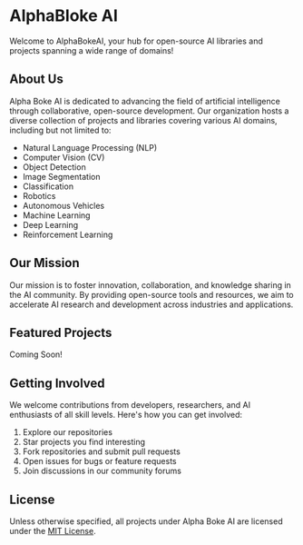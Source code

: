 # AlphaBloke AI

Welcome to AlphaBokeAI, your hub for open-source AI libraries and projects spanning a wide range of domains!

## About Us

Alpha Boke AI is dedicated to advancing the field of artificial intelligence through collaborative, open-source development. Our organization hosts a diverse collection of projects and libraries covering various AI domains, including but not limited to:

- Natural Language Processing (NLP)
- Computer Vision (CV)
- Object Detection
- Image Segmentation
- Classification
- Robotics
- Autonomous Vehicles
- Machine Learning
- Deep Learning
- Reinforcement Learning

## Our Mission

Our mission is to foster innovation, collaboration, and knowledge sharing in the AI community. By providing open-source tools and resources, we aim to accelerate AI research and development across industries and applications.

## Featured Projects

Coming Soon!

## Getting Involved

We welcome contributions from developers, researchers, and AI enthusiasts of all skill levels. Here's how you can get involved:

1. Explore our repositories
2. Star projects you find interesting
3. Fork repositories and submit pull requests
4. Open issues for bugs or feature requests
5. Join discussions in our community forums

## License

Unless otherwise specified, all projects under Alpha Boke AI are licensed under the [MIT License](link-to-license).

